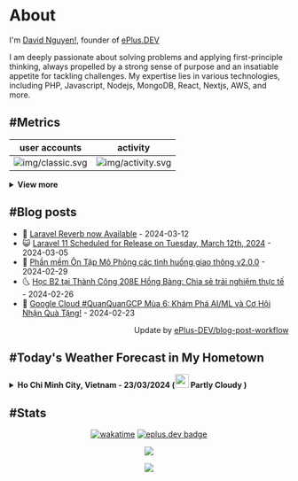 # About

I'm [David Nguyen!](https://github.com/hoangsvit), founder of [ePlus.DEV](https://eplus.dev)

I am deeply passionate about solving problems and applying first-principle thinking, always propelled by a strong sense
of purpose and an insatiable appetite for tackling challenges. My expertise lies in various technologies, including PHP,
Javascript, Nodejs, MongoDB, React, Nextjs, AWS, and more.

## #Metrics

| user accounts | activity |
| ------------- | ------------- |
| ![img/classic.svg](https://metrics.eplus.dev//img/classic.svg) | ![img/activity.svg](https://metrics.eplus.dev//img/activity.svg) |

<details>
  <summary><b>View more</b></summary>

  | wakatime | languages |
  | ------------- | ------------- |
  | ![img/wakatime.svg](https://metrics.eplus.dev//img/wakatime.svg) | ![img/languages.svg](https://metrics.eplus.dev//img/languages.svg) |

  | achievements | followers |
  | ------------- | ------------- |
  | ![img/achievements.compact.svg](https://metrics.eplus.dev/img/achievements.compact.svg) | ![img/people.followers.svg](https://metrics.eplus.dev//img/people.followers.svg) |
</details>

## #Blog posts
- 🧰 [Laravel Reverb now Available](https://eplus.dev/laravel-reverb-now-available) - 2024-03-12 
- 😺 [Laravel 11 Scheduled for Release on Tuesday, March 12th, 2024](https://eplus.dev/laravel-11-scheduled-for-release-on-tuesday-march-12th-2024) - 2024-03-05 
- 🗽 [Phần mềm Ôn Tập Mô Phỏng các tình huống giao thông v2.0.0](https://eplus.dev/phan-mem-on-tap-mo-phong-cac-tinh-huong-giao-thong-v200) - 2024-02-29 
- 🌜 [Học B2 tại Thành Công 208E Hồng Bàng: Chia sẻ trải nghiệm thực tế](https://eplus.dev/hoc-b2-tai-thanh-cong-208e-hong-bang-chia-se-trai-nghiem-thuc-te) - 2024-02-26 
- 📝 [Google Cloud #QuanQuanGCP Mùa 6: Khám Phá AI/ML và Cơ Hội Nhận Quà Tặng!](https://eplus.dev/chuong-trinh-tu-hoc-google-cloud-quanquangcp-kham-pha-lab-aiml-va-co-hoi-nhan-qua-tang) - 2024-02-23 

<div align="right">
  Update by <a target="_blank"
    href="https://github.com/ePlus-DEV/blog-post-workflow">ePlus-DEV/blog-post-workflow</a>
</div>

## #Today's Weather Forecast in My Hometown



<details>
  <summary><b>Ho Chi Minh City, Vietnam - 23/03/2024 (<img src="https://cdn.weatherapi.com/weather/64x64/day/116.png" width="25" /> Partly Cloudy )</b></summary>


<table>
    <tr>
        <th>Hour</th>
        <td>00:00</td><td>01:00</td><td>02:00</td><td>03:00</td><td>04:00</td><td>05:00</td><td>06:00</td><td>07:00</td><td>08:00</td><td>09:00</td><td>10:00</td><td>11:00</td><td>12:00</td><td>13:00</td><td>14:00</td><td>15:00</td><td>16:00</td><td>17:00</td><td>18:00</td><td>19:00</td><td>20:00</td><td>21:00</td><td>22:00</td><td>23:00</td>
    </tr>
    <tr>
        <th>Weather</th>
        <td><img src="https://cdn.weatherapi.com/weather/64x64/night/116.png"></img></td><td><img src="https://cdn.weatherapi.com/weather/64x64/night/116.png"></img></td><td><img src="https://cdn.weatherapi.com/weather/64x64/night/116.png"></img></td><td><img src="https://cdn.weatherapi.com/weather/64x64/night/113.png"></img></td><td><img src="https://cdn.weatherapi.com/weather/64x64/night/113.png"></img></td><td><img src="https://cdn.weatherapi.com/weather/64x64/night/113.png"></img></td><td><img src="https://cdn.weatherapi.com/weather/64x64/day/113.png"></img></td><td><img src="https://cdn.weatherapi.com/weather/64x64/day/116.png"></img></td><td><img src="https://cdn.weatherapi.com/weather/64x64/day/116.png"></img></td><td><img src="https://cdn.weatherapi.com/weather/64x64/day/116.png"></img></td><td><img src="https://cdn.weatherapi.com/weather/64x64/day/122.png"></img></td><td><img src="https://cdn.weatherapi.com/weather/64x64/day/176.png"></img></td><td><img src="https://cdn.weatherapi.com/weather/64x64/day/119.png"></img></td><td><img src="https://cdn.weatherapi.com/weather/64x64/day/116.png"></img></td><td><img src="https://cdn.weatherapi.com/weather/64x64/day/113.png"></img></td><td><img src="https://cdn.weatherapi.com/weather/64x64/day/113.png"></img></td><td><img src="https://cdn.weatherapi.com/weather/64x64/day/113.png"></img></td><td><img src="https://cdn.weatherapi.com/weather/64x64/day/113.png"></img></td><td><img src="https://cdn.weatherapi.com/weather/64x64/day/113.png"></img></td><td><img src="https://cdn.weatherapi.com/weather/64x64/night/113.png"></img></td><td><img src="https://cdn.weatherapi.com/weather/64x64/night/113.png"></img></td><td><img src="https://cdn.weatherapi.com/weather/64x64/night/113.png"></img></td><td><img src="https://cdn.weatherapi.com/weather/64x64/night/113.png"></img></td><td><img src="https://cdn.weatherapi.com/weather/64x64/night/119.png"></img></td>
    </tr>
    <tr>
        <th>Condition</th>
        <td width="200px">Partly Cloudy </td><td width="200px">Partly Cloudy </td><td width="200px">Partly Cloudy </td><td width="200px">Clear </td><td width="200px">Clear </td><td width="200px">Clear </td><td width="200px">Sunny</td><td width="200px">Partly Cloudy </td><td width="200px">Partly Cloudy </td><td width="200px">Partly Cloudy </td><td width="200px">Overcast </td><td width="200px">Patchy rain nearby</td><td width="200px">Cloudy </td><td width="200px">Partly Cloudy </td><td width="200px">Sunny</td><td width="200px">Sunny</td><td width="200px">Sunny</td><td width="200px">Sunny</td><td width="200px">Sunny</td><td width="200px">Clear </td><td width="200px">Clear</td><td width="200px">Clear </td><td width="200px">Clear </td><td width="200px">Cloudy </td>
    </tr>
    <tr>
        <th>Temperature</th>
        <td>26.5 °C</td><td>26.3 °C</td><td>26 °C</td><td>26 °C</td><td>25.6 °C</td><td>25.4 °C</td><td>25.3 °C</td><td>26.5 °C</td><td>28.7 °C</td><td>30.9 °C</td><td>32.9 °C</td><td>34.3 °C</td><td>33.8 °C</td><td>33 °C</td><td>34.4 °C</td><td>34.3 °C</td><td>32.8 °C</td><td>30.8 °C</td><td>28.5 °C</td><td>27.3 °C</td><td>29 °C</td><td>26.7 °C</td><td>26.5 °C</td><td>26.5 °C</td>
    </tr>
    <tr>
        <th>Wind</th>
        <td>17.6 kph</td><td>18 kph</td><td>17.3 kph</td><td>15.8 kph</td><td>14 kph</td><td>14.8 kph</td><td>14.4 kph</td><td>15.5 kph</td><td>18.7 kph</td><td>19.1 kph</td><td>18 kph</td><td>17.6 kph</td><td>21.2 kph</td><td>22.7 kph</td><td>24.1 kph</td><td>26.6 kph</td><td>26.3 kph</td><td>24.8 kph</td><td>20.9 kph</td><td>19.1 kph</td><td>13 kph</td><td>20.2 kph</td><td>19.4 kph</td><td>18 kph</td>
    </tr>
</table>


<div align="right">
  Updated at: 2024-03-23T13:29:14Z - by <a target="_blank"
    href="https://github.com/ePlus-DEV/weather-forecast">ePlus-DEV/weather-forecast</a>
</div>
</details>


## #Stats
<div align="center">

[![wakatime](https://wakatime.com/badge/user/e0aaeeb0-6b00-4a68-93a3-146329e5281e.svg)](https://wakatime.com/@e0aaeeb0-6b00-4a68-93a3-146329e5281e) [![eplus.dev badge](https://user-badge.eplus.dev/vietnam/hoangsvit.svg)](https://user-badge.eplus.dev/vietnam/hoangsvit)

![](https://komarev.com/ghpvc/?username=hoangsvit&style=for-the-badge)

[![](https://s11.flagcounter.com/count/1xO8/bg_FFFFFF/txt_000000/border_CCCCCC/columns_2/maxflags_10/viewers_3/labels_1/pageviews_1/flags_1/percent_0/)](https://s11.flagcounter.com/more/1xO8/)
</div>
